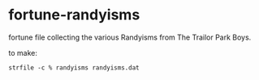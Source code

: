 fortune-randyisms
===========

fortune file collecting the various Randyisms from The Trailor Park Boys.

to make:

    strfile -c % randyisms randyisms.dat
